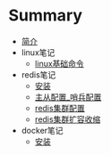 # Summary

* [简介](README.md)
* linux笔记
    * [linux基础命令](linux/commond.md)
* redis笔记
    * [安装](redis/安装.md)
    * [主从配置_哨兵配置](redis/主从配置_哨兵.md)
    * [redis集群配置](redis/集群.md)
    * [redis集群扩容收缩](redis/集群扩容收缩.md)
* docker笔记
    * [安装](docker/install.md)

